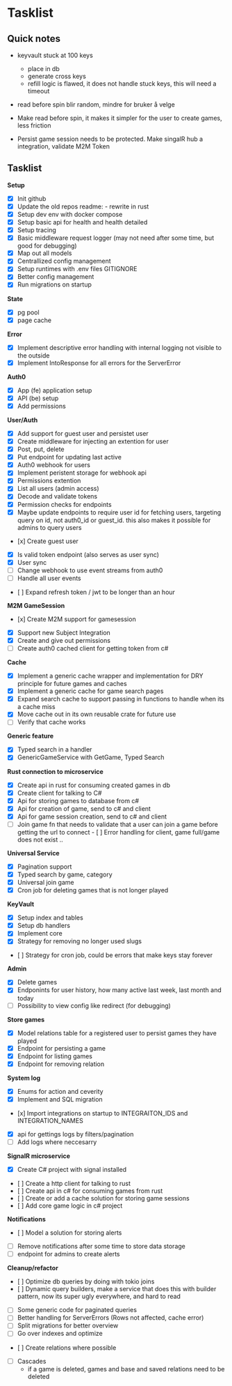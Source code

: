 # Tasklist

## Quick notes

- keyvault stuck at 100 keys
    - place in db
    - generate cross keys
    - refill logic is flawed, it does not handle stuck keys, this will need a timeout

- read before spin blir random, mindre for bruker å velge
- Make read before spin, it makes it simpler for the user to create games, less friction
- Persist game session needs to be protected. Make singalR hub a integration, validate M2M Token

## Tasklist

**Setup**
- [x] Init github
- [x] Update the old repos readme: - rewrite in rust
- [x] Setup dev env with docker compose
- [x] Setup basic api for health and health detailed
- [x] Setup tracing
- [x] Basic middleware request logger (may not need after some time, but good for debugging)
- [x] Map out all models
- [x] Centrallized config management
- [x] Setup runtimes with .env files GITIGNORE
- [x] Better config management
- [x] Run migrations on startup

**State**
- [x] pg pool
- [x] page cache

**Error**
- [x] Implement descriptive error handling with internal logging not visible to the outside
- [x] Implement IntoResponse for all errors for the ServerError

**Auth0**
- [x] App (fe) application setup
- [x] API (be) setup
- [x] Add permissions

**User/Auth**
- [x] Add support for guest user and persistet user
- [x] Create middleware for injecting an extention for user
- [x] Post, put, delete
- [x] Put endpoint for updating last active
- [x] Auth0 webhook for users
- [x] Implement peristent storage for webhook api
- [x] Permissions extention
- [x] List all users (admin access)
- [x] Decode and validate tokens
- [x] Permission checks for endpoints
- [x] Maybe update endpoints to require user id for fetching users, targeting query on id, not auth0_id or guest_id. this also makes it possible for admins to query users 
- [x] Create guest user
- [x] Is valid token endpoint (also serves as user sync)
- [x] User sync
- [ ] Change webhook to use event streams from auth0
- [ ] Handle all user events
- [ ] Expand refresh token / jwt to be longer than an hour

**M2M GameSession**
- [x] Create M2M support for gamesession
- [x] Support new Subject Integration
- [x] Create and give out permissions
- [ ] Create auth0 cached client for getting token from c#

**Cache**
- [x] Implement a generic cache wrapper and implementation for DRY principle for future games and caches
- [x] Implement a generic cache for game search pages
- [x] Expand search cache to support passing in functions to handle when its a cache miss
- [x] Move cache out in its own reusable crate for future use
- [ ] Verify that cache works

**Generic feature**
- [x] Typed search in a handler
- [x] GenericGameService with GetGame, Typed Search

**Rust connection to microservice**
- [x] Create api in rust for consuming created games in db
- [x] Create client for talking to C#
- [x] Api for storing games to database from c#
- [x] Api for creation of game, send to c# and client
- [x] Api for game session creation, send to c# and client
- [ ] Join game fn that needs to validate that a user can join a game before getting the url to connect
- [ ] Error handling for client, game full/game does not exist ..

**Universal Service**
- [x] Pagination support
- [x] Typed search by game, category
- [x] Universal join game
- [x] Cron job for deleting games that is not longer played

**KeyVault**
- [x] Setup index and tables
- [x] Setup db handlers
- [x] Implement core
- [x] Strategy for removing no longer used slugs
- [ ] Strategy for cron job, could be errors that make keys stay forever

**Admin**
- [x] Delete games
- [x] Endponints for user history, how many active last week, last month and today
- [ ] Possibility to view config like redirect (for debugging)

**Store games**
- [x] Model relations table for a registered user to persist games they have played
- [x] Endpoint for persisting a game
- [x] Endpoint for listing games
- [x] Endpoint for removing relation

**System log**
- [x] Enums for action and ceverity
- [x] Implement and SQL migration
- [x] Import integrations on startup to INTEGRAITON_IDS and INTEGRATION_NAMES
- [x] api for gettings logs by filters/pagination
- [ ] Add logs where neccesarry

**SignalR microservice**
- [x] Create C# project with signal installed
- [ ] Create a http client for talking to rust
- [ ] Create api in c# for consuming games from rust
- [ ] Create or add a cache solution for storing game sessions
- [ ] Add core game logic in c# project

**Notifications**
- [ ] Model a solution for storing alerts
- [ ] Remove notifications after some time to store data storage
- [ ] endpoint for admins to create alerts

**Cleanup/refactor**
- [ ] Optimize db queries by doing with tokio joins
- [ ] Dynamic query builders, make a service that does this with builder pattern, now its super ugly everywhere, and hard to read
- [ ] Some generic code for paginated queries
- [ ] Better handling for ServerErrors (Rows not affected, cache error)
- [ ] Split migrations for better overview
- [ ] Go over indexes and optimize
- [ ] Create relations where possible
- [ ] Cascades
    - if a game is deleted, games and base and saved relations need to be deleted
